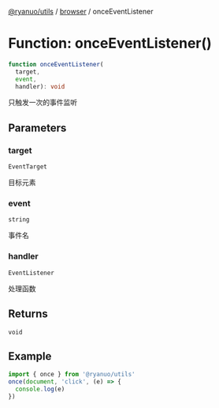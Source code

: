 [@ryanuo/utils](../../index.md) / [browser](../index.md) / onceEventListener

# Function: onceEventListener()

```ts
function onceEventListener(
  target,
  event,
  handler): void
```

只触发一次的事件监听

## Parameters

### target

`EventTarget`

目标元素

### event

`string`

事件名

### handler

`EventListener`

处理函数

## Returns

`void`

## Example

```ts
import { once } from '@ryanuo/utils'
once(document, 'click', (e) => {
  console.log(e)
})
```
